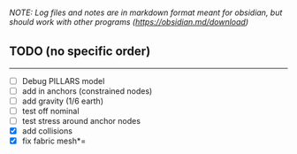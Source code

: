 ###### NOTE: Log files and notes are in markdown format meant for obsidian, but should work with other programs (https://obsidian.md/download)

## TODO (no specific order)
---
- [ ] Debug PILLARS model
- [ ] add in anchors (constrained nodes)
- [ ] add gravity (1/6 earth)
- [ ] test off nominal
- [ ] test stress around anchor nodes
- [x] add collisions
- [x] fix fabric mesh*=